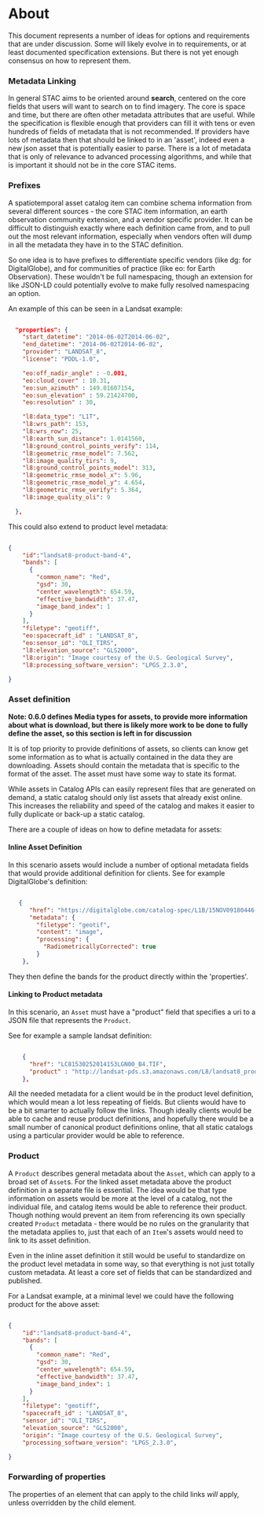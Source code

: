# About

This document represents a number of ideas for options and requirements that are under discussion.
Some will likely evolve in to requirements, or at least documented specification extensions. But there
is not yet enough consensus on how to represent them.

### Metadata Linking

In general STAC aims to be oriented around **search**, centered on the core fields that users will want to search on to find imagery.
The core is space and time, but there are often other metadata attributes that are useful. While the specification is flexible enough that
providers can fill it with tens or even hundreds of fields of metadata that is not recommended. If providers have lots of metadata then 
that should be linked to in an 'asset', indeed even a new json asset that is potentially easier to parse. There is a lot of metadata that
is only of relevance to advanced processing algorithms, and while that is important it should not be in the core STAC items.


### Prefixes

A spatiotemporal asset catalog item can combine schema information from several different sources - the core STAC item information, 
an earth observation community extension, and a vendor specific provider. It can be difficult to distinguish exactly where each definition
came from, and to pull out the most relevant information, especially when vendors often will dump in all the metadata they have in to the
STAC definition. 

So one idea is to have prefixes to differentiate specific vendors (like dg: for DigitalGlobe), and for communities of practice (like eo: for Earth 
Observation). These wouldn't be full namespacing, though an extension for like JSON-LD could potentially evolve to make fully resolved namespacing
an option. 

An example of this can be seen in a Landsat example:

```json

  "properties": {
    "start_datetime": "2014-06-02T2014-06-02",
    "end_datetime": "2014-06-02T2014-06-02",
    "provider": "LANDSAT_8",
    "license": "PDDL-1.0",

    "eo:off_nadir_angle" : -0.001,
    "eo:cloud_cover" : 10.31,
    "eo:sun_azimuth" : 149.01607154,
    "eo:sun_elevation" : 59.21424700,
    "eo:resolution" : 30,

    "l8:data_type": "L1T",
    "l8:wrs_path": 153,
    "l8:wrs_row": 25,
    "l8:earth_sun_distance": 1.0141560,
    "l8:ground_control_points_verify": 114,
    "l8:geometric_rmse_model": 7.562,
    "l8:image_quality_tirs": 9,
    "l8:ground_control_points_model": 313,
    "l8:geometric_rmse_model_x": 5.96,
    "l8:geometric_rmse_model_y": 4.654,
    "l8:geometric_rmse_verify": 5.364,
    "l8:image_quality_oli": 9

  },

```

This could also extend to product level metadata:

```json

{
	"id":"landsat8-product-band-4", 
    "bands": [
      {
        "common_name": "Red",
        "gsd": 30,
        "center_wavelength": 654.59,
        "effective_bandwidth": 37.47,
        "image_band_index": 1
      }
    ],
    "filetype": "geotiff",
    "eo:spacecraft_id" : "LANDSAT_8",
    "eo:sensor_id": "OLI_TIRS",
    "l8:elevation_source": "GLS2000",
    "l8:origin": "Image courtesy of the U.S. Geological Survey",
    "l8:processing_software_version": "LPGS_2.3.0",

}
```


### Asset definition

**Note: 0.6.0 defines Media types for assets, to provide more information about what is download, but there is likely
more work to be done to fully define the asset, so this section is left in for discussion**

It is of top priority to provide definitions of assets, so clients can know get some information as to 
what is actually contained in the data they are downloading. Assets should contain the metadata that is 
specific to the format of the asset. The asset must have some way to state its format. 

While assets in Catalog APIs can easily represent files that are generated on demand, a static
catalog should only list assets that already exist online. This increases the reliability and speed
of the catalog and makes it easier to fully duplicate or back-up a static catalog.


 There are a couple of ideas on how to define metadata for assets:

#### Inline Asset Definition

In this scenario assets would include a number of optional metadata fields that would provide additional
definition for clients. See for example DigitalGlobe's definition:

```json

   {	
      "href": "https://digitalglobe.com/catalog-spec/L1B/15NOV09180446-M1BS-056823192010_01_P002.TIF",
      "metadata": {
        "filetype": "geotif",
        "content": "image",
        "processing": {
          "RadiometricallyCorrected": true
        }
    },

 ```

 They then define the bands for the product directly within the 'properties'.

#### Linking to Product metadata

In this scenario, an `Asset` must have a "product" field that specifies a uri to a JSON file that represents the `Product`.

See for example a sample landsat definition:

```json

    {
      "href": "LC81530252014153LGN00_B4.TIF",
      "product" : "http://landsat-pds.s3.amazonaws.com/L8/landsat8_product-band-4.json",
    },

```

All the needed metadata for a client would be in the product level definition, which would mean a lot less
repeating of fields. But clients would have to be a bit smarter to actually follow the links. Though ideally
clients would be able to cache and reuse product definitions, and hopefully there would be a small number
of canonical product definitions online, that all static catalogs using a particular provider would be
able to reference.


### Product

A `Product` describes general metadata about the `Asset`, which can apply to a broad set of `Asset`s. For the 
linked asset metadata above the product definition in a separate file is essential. The idea would be that
type information on assets would be more at the level of a catalog, not the individual file, and catalog
items would be able to reference their product. Though nothing would prevent an item from referencing its
own specially created `Product` metadata - there would be no rules on the granularity that the metadata applies 
to, just that each of an `Item`'s assets would need to link to its asset definition.

Even in the inline asset definition it still would be useful to standardize on the product level metadata in 
some way, so that everything is not just totally custom metadata. At least a core set of fields that can 
be standardized and published.

For a Landsat example, at a minimal level we could have the following product for the above asset:

```json

{
	"id":"landsat8-product-band-4", 
    "bands": [
      {
        "common_name": "Red",
        "gsd": 30,
        "center_wavelength": 654.59,
        "effective_bandwidth": 37.47,
        "image_band_index": 1
      }
    ],
    "filetype": "geotiff",
    "spacecraft_id" : "LANDSAT_8",
    "sensor_id": "OLI_TIRS",
    "elevation_source": "GLS2000",
    "origin": "Image courtesy of the U.S. Geological Survey",
    "processing_software_version": "LPGS_2.3.0",

}

```




### Forwarding of properties

The properties of an element that can apply to the child links *will* apply,
unless overridden by the child element.


